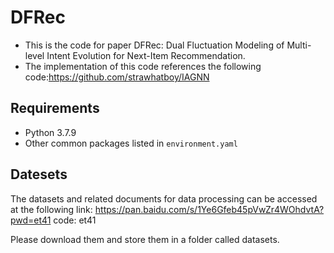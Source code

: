 # DFRec

- This is the code for paper DFRec: Dual Fluctuation Modeling of Multi-level Intent Evolution for Next-Item Recommendation.
- The implementation of this code references the following code:https://github.com/strawhatboy/IAGNN


## Requirements
- Python 3.7.9
- Other common packages listed in `environment.yaml`
  
## Datesets
The datasets and related documents for data processing can be accessed at the following link: https://pan.baidu.com/s/1Ye6Gfeb45pVwZr4WOhdvtA?pwd=et41 code: et41

Please download them and store them in a folder called datasets.



